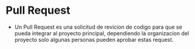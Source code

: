 Pull Request
============

- Un Pull Request es una solicitud de revicion de codigo para que se pueda integrar al proyecto principal, dependiendo la organizacion del proyecto solo algunas personas pueden aprobar estas request.